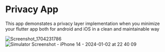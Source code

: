 # Privacy App

This app demonstates a privacy layer implementation when you minimize your flutter app both for android and iOS in a clean and maintainable way





![Screenshot_1704231786](https://github.com/Raks-Javac/Privacy-App/assets/56641192/ed7b581a-0201-4cd7-bac3-ae33a295da1d)
![Simulator Screenshot - iPhone 14 - 2024-01-02 at 22 40 09](https://github.com/Raks-Javac/Privacy-App/assets/56641192/4c5c7b53-fa96-435d-87bb-df20a36c3fd6)
